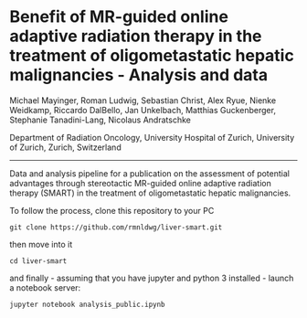 # Benefit of MR-guided online adaptive radiation therapy in the treatment of oligometastatic hepatic malignancies - Analysis and data

Michael Mayinger, Roman Ludwig, Sebastian Christ, Alex Ryue, Nienke Weidkamp, Riccardo DalBello, Jan Unkelbach, Matthias Guckenberger, Stephanie Tanadini-Lang, Nicolaus Andratschke 

Department of Radiation Oncology, University Hospital of Zurich, University of Zurich, Zurich, Switzerland

***

Data and analysis pipeline for a publication on the assessment of potential advantages through stereotactic MR-guided online adaptive radiation therapy (SMART) in the treatment of oligometastatic hepatic malignancies.

To follow the process, clone this repository to your PC

``git clone https://github.com/rmnldwg/liver-smart.git``

then move into it

``cd liver-smart``

and finally - assuming that you have jupyter and python 3 installed - launch a notebook server:

``jupyter notebook analysis_public.ipynb``

